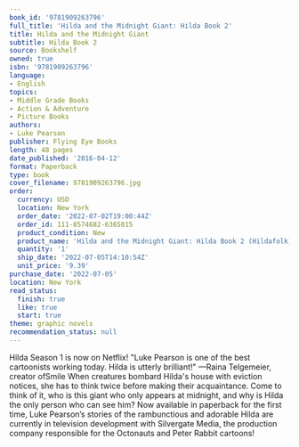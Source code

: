```yaml
---
book_id: '9781909263796'
full_title: 'Hilda and the Midnight Giant: Hilda Book 2'
title: Hilda and the Midnight Giant
subtitle: Hilda Book 2
source: Bookshelf
owned: true
isbn: '9781909263796'
language:
- English
topics:
- Middle Grade Books
- Action & Adventure
- Picture Books
authors:
- Luke Pearson
publisher: Flying Eye Books
length: 48 pages
date_published: '2016-04-12'
format: Paperback
type: book
cover_filename: 9781909263796.jpg
order:
  currency: USD
  location: New York
  order_date: '2022-07-02T19:00:44Z'
  order_id: 111-8574682-6365015
  product_condition: New
  product_name: 'Hilda and the Midnight Giant: Hilda Book 2 (Hildafolk)'
  quantity: '1'
  ship_date: '2022-07-05T14:10:54Z'
  unit_price: '9.39'
purchase_date: '2022-07-05'
location: New York
read_status:
  finish: true
  like: true
  start: true
theme: graphic novels
recommendation_status: null
---
```

Hilda Season 1 is now on Netflix!
"Luke Pearson is one of the best cartoonists working today. Hilda is utterly brilliant!"
—Raina Telgemeier, creator ofSmile
When creatures bombard Hilda's house with eviction notices, she has to think twice before making their acquaintance. Come to think of it, who is this giant who only appears at midnight, and why is Hilda the only person who can see him?
Now available in paperback for the first time, Luke Pearson’s stories of the rambunctious and adorable Hilda are currently in television development with Silvergate Media, the production company responsible for the Octonauts and Peter Rabbit cartoons!
